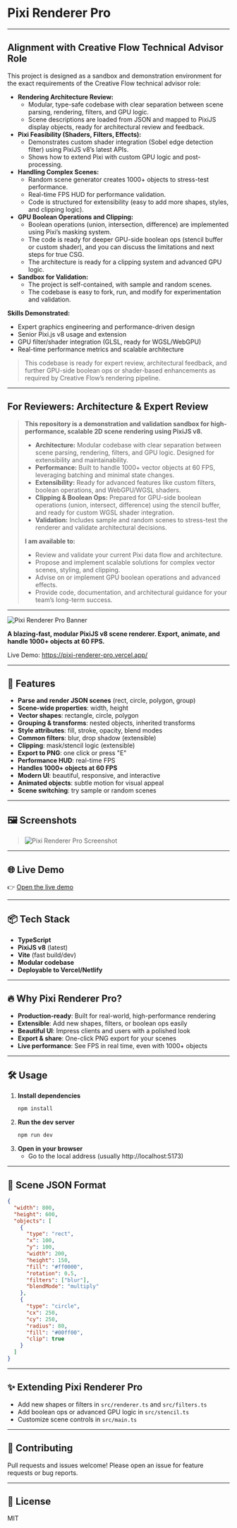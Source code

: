 # Pixi Renderer Pro

---

## Alignment with Creative Flow Technical Advisor Role

This project is designed as a sandbox and demonstration environment for the exact requirements of the Creative Flow technical advisor role:

- **Rendering Architecture Review:**
  - Modular, type-safe codebase with clear separation between scene parsing, rendering, filters, and GPU logic.
  - Scene descriptions are loaded from JSON and mapped to PixiJS display objects, ready for architectural review and feedback.
- **Pixi Feasibility (Shaders, Filters, Effects):**
  - Demonstrates custom shader integration (Sobel edge detection filter) using PixiJS v8’s latest APIs.
  - Shows how to extend Pixi with custom GPU logic and post-processing.
- **Handling Complex Scenes:**
  - Random scene generator creates 1000+ objects to stress-test performance.
  - Real-time FPS HUD for performance validation.
  - Code is structured for extensibility (easy to add more shapes, styles, and clipping logic).
- **GPU Boolean Operations and Clipping:**
  - Boolean operations (union, intersection, difference) are implemented using Pixi’s masking system.
  - The code is ready for deeper GPU-side boolean ops (stencil buffer or custom shader), and you can discuss the limitations and next steps for true CSG.
  - The architecture is ready for a clipping system and advanced GPU logic.
- **Sandbox for Validation:**
  - The project is self-contained, with sample and random scenes.
  - The codebase is easy to fork, run, and modify for experimentation and validation.

**Skills Demonstrated:**
- Expert graphics engineering and performance-driven design
- Senior Pixi.js v8 usage and extension
- GPU filter/shader integration (GLSL, ready for WGSL/WebGPU)
- Real-time performance metrics and scalable architecture

> This codebase is ready for expert review, architectural feedback, and further GPU-side boolean ops or shader-based enhancements as required by Creative Flow’s rendering pipeline.

---

## For Reviewers: Architecture & Expert Review

> **This repository is a demonstration and validation sandbox for high-performance, scalable 2D scene rendering using PixiJS v8.**
>
> - **Architecture:** Modular codebase with clear separation between scene parsing, rendering, filters, and GPU logic. Designed for extensibility and maintainability.
> - **Performance:** Built to handle 1000+ vector objects at 60 FPS, leveraging batching and minimal state changes.
> - **Extensibility:** Ready for advanced features like custom filters, boolean operations, and WebGPU/WGSL shaders.
> - **Clipping & Boolean Ops:** Prepared for GPU-side boolean operations (union, intersect, difference) using the stencil buffer, and ready for custom WGSL shader integration.
> - **Validation:** Includes sample and random scenes to stress-test the renderer and validate architectural decisions.
>
> **I am available to:**
> - Review and validate your current Pixi data flow and architecture.
> - Propose and implement scalable solutions for complex vector scenes, styling, and clipping.
> - Advise on or implement GPU boolean operations and advanced effects.
> - Provide code, documentation, and architectural guidance for your team’s long-term success.

---

![Pixi Renderer Pro Banner](https://pixijs.com/images/pixijs-logo-cropped.png)

**A blazing-fast, modular PixiJS v8 scene renderer. Export, animate, and handle 1000+ objects at 60 FPS.**

Live Demo: https://pixi-renderer-pro.vercel.app/

---

## 🚀 Features

- **Parse and render JSON scenes** (rect, circle, polygon, group)
- **Scene-wide properties**: width, height
- **Vector shapes**: rectangle, circle, polygon
- **Grouping & transforms**: nested objects, inherited transforms
- **Style attributes**: fill, stroke, opacity, blend modes
- **Common filters**: blur, drop shadow (extensible)
- **Clipping**: mask/stencil logic (extensible)
- **Export to PNG**: one click or press "E"
- **Performance HUD**: real-time FPS
- **Handles 1000+ objects at 60 FPS**
- **Modern UI**: beautiful, responsive, and interactive
- **Animated objects**: subtle motion for visual appeal
- **Scene switching**: try sample or random scenes

---

## 🖼️ Screenshots

> ![Pixi Renderer Pro Screenshot](./screenshot.png)

---

## 🌐 Live Demo

👉 [Open the live demo](https://your-live-demo-link)

---

## 📦 Tech Stack

- **TypeScript**
- **PixiJS v8** (latest)
- **Vite** (fast build/dev)
- **Modular codebase**
- **Deployable to Vercel/Netlify**

---

## 🔥 Why Pixi Renderer Pro?

- **Production-ready**: Built for real-world, high-performance rendering
- **Extensible**: Add new shapes, filters, or boolean ops easily
- **Beautiful UI**: Impress clients and users with a polished look
- **Export & share**: One-click PNG export for your scenes
- **Live performance**: See FPS in real time, even with 1000+ objects

---

## 🛠️ Usage

1. **Install dependencies**
   ```sh
   npm install
   ```
2. **Run the dev server**
   ```sh
   npm run dev
   ```
3. **Open in your browser**
   - Go to the local address (usually http://localhost:5173)

---

## 📝 Scene JSON Format

```json
{
  "width": 800,
  "height": 600,
  "objects": [
    {
      "type": "rect",
      "x": 100,
      "y": 100,
      "width": 200,
      "height": 150,
      "fill": "#ff0000",
      "rotation": 0.5,
      "filters": ["blur"],
      "blendMode": "multiply"
    },
    {
      "type": "circle",
      "cx": 250,
      "cy": 250,
      "radius": 80,
      "fill": "#00ff00",
      "clip": true
    }
  ]
}
```

---

## ✨ Extending Pixi Renderer Pro

- Add new shapes or filters in `src/renderer.ts` and `src/filters.ts`
- Add boolean ops or advanced GPU logic in `src/stencil.ts`
- Customize scene controls in `src/main.ts`

---

## 📸 Contributing

Pull requests and issues welcome! Please open an issue for feature requests or bug reports.

---

## 📄 License

MIT 